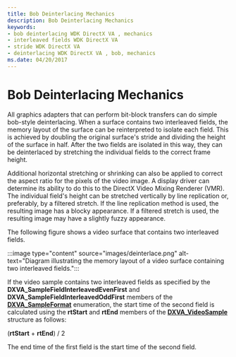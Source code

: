 ```yaml
---
title: Bob Deinterlacing Mechanics
description: Bob Deinterlacing Mechanics
keywords:
- bob deinterlacing WDK DirectX VA , mechanics
- interleaved fields WDK DirectX VA
- stride WDK DirectX VA
- deinterlacing WDK DirectX VA , bob, mechanics
ms.date: 04/20/2017
---
```


# Bob Deinterlacing Mechanics

All graphics adapters that can perform bit-block transfers can do simple bob-style deinterlacing. When a surface contains two interleaved fields, the memory layout of the surface can be reinterpreted to isolate each field. This is achieved by doubling the original surface's stride and dividing the height of the surface in half. After the two fields are isolated in this way, they can be deinterlaced by stretching the individual fields to the correct frame height.

Additional horizontal stretching or shrinking can also be applied to correct the aspect ratio for the pixels of the video image. A display driver can determine its ability to do this to the DirectX Video Mixing Renderer (VMR). The individual field's height can be stretched vertically by line replication or, preferably, by a filtered stretch. If the line replication method is used, the resulting image has a blocky appearance. If a filtered stretch is used, the resulting image may have a slightly fuzzy appearance.

The following figure shows a video surface that contains two interleaved fields.

:::image type="content" source="images/deinterlace.png" alt-text="Diagram illustrating the memory layout of a video surface containing two interleaved fields.":::

If the video sample contains two interleaved fields as specified by the **DXVA_SampleFieldInterleavedEvenFirst** and **DXVA_SampleFieldInterleavedOddFirst** members of the [**DXVA_SampleFormat**](/windows-hardware/drivers/ddi/dxva/ne-dxva-_dxva_sampleformat) enumeration, the start time of the second field is calculated using the **rtStart** and **rtEnd** members of the [**DXVA_VideoSample**](/windows-hardware/drivers/ddi/dxva/ns-dxva-_dxva_videosample) structure as follows:

(**rtStart** + **rtEnd**) / 2

The end time of the first field is the start time of the second field.

